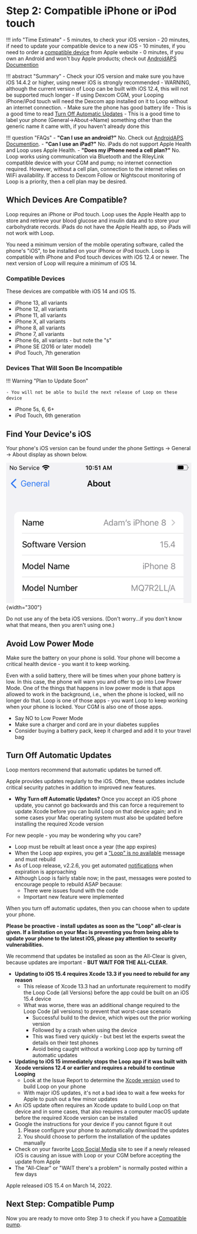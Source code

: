 # Step 2: Compatible iPhone or iPod touch

!!! info "Time Estimate"
    - 5 minutes, to check your iOS version
    - 20 minutes, if need to update your compatible device to a new iOS
    - 10 minutes, if you need to order a [compatible device](step2.md#compatible-devices) from Apple website
    - 0 minutes, if you own an Android and won't buy Apple products; check out [AndroidAPS Documention](https://androidaps.readthedocs.io/en/latest/)

!!! abstract "Summary"
    - Check your iOS version and make sure you have iOS 14.4.2 or higher, using newer iOS is strongly recommended
        - WARNING, although the current version of Loop can be built with iOS 12.4, this will not be supported much longer
    - If using Dexcom CGM, your Looping iPhone/iPod touch will need the Dexcom app installed on it to Loop without an internet connection.
    - Make sure the phone has good battery life
    - This is a good time to read [Turn Off Automatic Updates](#turn-off-automatic-updates)
    - This is a good time to label your phone (General->About->Name) something other than the generic name it came with, if you haven't already done this 

!!! question "FAQs"
    - **"Can I use an android?"** No. Check out [AndroidAPS Documention](https://androidaps.readthedocs.io/en/latest/).
    - **"Can I use an iPad?"** No. iPads do not support Apple Health and Loop uses Apple Health.
    - **"Does my iPhone need a cell plan?"** No. Loop works using communication via Bluetooth and the RileyLink compatible device with your CGM and pump; no internet connection required. However, without a cell plan, connection to the internet relies on WiFi availability. If access to Dexcom Follow or Nightscout monitoring of Loop is a priority, then a cell plan may be desired.  


## Which Devices Are Compatible?

Loop requires an iPhone or iPod touch. Loop uses the Apple Health app to store and retrieve your blood glucose and insulin data and to store your carbohydrate records. iPads do not have the Apple Health app, so iPads will not work with Loop.

You need a minimum version of the mobile operating software, called the phone's "iOS", to be installed on your iPhone or iPod touch. Loop is compatible with iPhone and iPod touch devices with iOS 12.4 or newer. The next version of Loop will require a minimum of iOS 14.

### Compatible Devices

These devices are compatible with iOS 14 and iOS 15.

- iPhone 13, all variants
- iPhone 12, all variants
- iPhone 11, all variants
- iPhone X, all variants
- iPhone 8, all variants
- iPhone 7, all variants
- iPhone 6s, all variants - but note the "s"
- iPhone SE (2016 or later model)
- iPod Touch, 7th generation

### Devices That Will Soon Be Incompatible

!!! Warning "Plan to Update Soon"

    - You will not be able to build the next release of Loop on these device

- iPhone 5s, 6, 6+
- iPod Touch, 6th generation


## Find Your Device's iOS

Your phone's iOS version can be found under the phone Settings -> General -> About display as shown below.

![phone current iOS display](img/ios.svg){width="300"}

Do not use any of the beta iOS versions. (Don't worry...if you don't know what that means, then you aren't using one.)


## Avoid Low Power Mode

Make sure the battery on your phone is solid. Your phone will become a critical health device - you want it to keep working.

Even with a solid battery, there will be times when your phone battery is low. In this case, the phone will warn you and offer to go into Low Power Mode. One of the things that happens in low power mode is that apps allowed to work in the background, i.e., when the phone is locked, will no longer do that. Loop is one of those apps - you want Loop to keep working when your phone is locked.  Your CGM is also one of those apps.

* Say NO to Low Power Mode
* Make sure a charger and cord are in your diabetes supplies
* Consider buying a battery pack, keep it charged and add it to your travel bag

## Turn Off Automatic Updates

Loop mentors recommend that automatic updates be turned off.

Apple provides updates regularly to the iOS.  Often, these updates include critical security patches in addition to improved new features.

* **Why Turn off Automatic Updates?** Once you accept an iOS phone update, you cannot go backwards and this can force a requirement to update Xcode before you can build Loop on that device again; and in some cases your Mac operating system must also be updated before installing the required Xcode version 

For new people - you may be wondering why you care?

  * Loop must be rebuilt at least once a year (the app expires)
  * When the Loop app expires, you get a ["Loop" is no available](updating.md#loop-is-no-longer-available) message and must rebuild
  * As of Loop release, v2.2.6, you get automated [notifications](../operation/features/notifications.md#loop-app-expiration-notification) when expiration is approaching
  * Although Loop is fairly stable now; in the past, messages were posted to encourage people to rebuild ASAP because:
      * There were issues found with the code
      * Important new feature were implemented

When you turn off automatic updates, then you can choose when to update your phone.

**Please be proactive - install updates as soon as the "Loop" all-clear is given. If a limitation on your Mac is preventing you from being able to update your phone to the latest iOS, please pay attention to security vulnerabilities.**

We recommend that updates be installed as soon as the All-Clear is given, because updates are important - **BUT WAIT FOR THE ALL-CLEAR.**

- **Updating to iOS 15.4 requires Xcode 13.3 if you need to rebuild for any reason**
    - This release of Xcode 13.3 had an unfortunate requirement to modify the Loop Code (all Versions) before the app could be built on an iOS 15.4 device
    - What was worse, there was an additional change required to the Loop Code (all versions) to prevent that worst-case scenario
        - Successful build to the device, which wipes out the prior working version
        - Followed by a crash when using the device
        - This was fixed very quickly - but best let the experts sweat the details on their test phones
        - Avoid being caught without a working Loop app by turning off automatic updates
- **Updating to iOS 15 immediately stops the Loop app if it was built with Xcode versions 12.4 or earlier and requires a rebuild to continue Looping**
    - Look at the Issue Report to determine the [Xcode version](../faqs/update-faqs.md#how-can-i-confirm-xcode-version-i-used) used to build Loop on your phone
    - With major iOS updates, it's not a bad idea to wait a few weeks for Apple to push out a few minor updates
- An iOS update often requires an Xcode update to build Loop on that device and in some cases, that also requires a computer macOS update before the required Xcode version can be installed
- Google the instructions for your device if you cannot figure it out
    1. Please configure your phone to automatically download the updates
    1. You should choose to perform the installation of the updates manually
- Check on your favorite [Loop Social Media](../intro/loopdocs-how-to.md#how-to-find-help) site to see if a newly released iOS is causing an issue with Loop or your CGM before accepting the update from Apple
- The "All-Clear" or "WAIT there's a problem" is normally posted within a few days

Apple released iOS 15.4 on March 14, 2022.

## Next Step: Compatible Pump

Now you are ready to move onto Step 3 to check if you have a [Compatible pump](step3.md).
